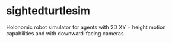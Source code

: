 sightedturtlesim
================

Holonomic robot simulator for agents with 2D XY + height motion capabilities and with downward-facing cameras

